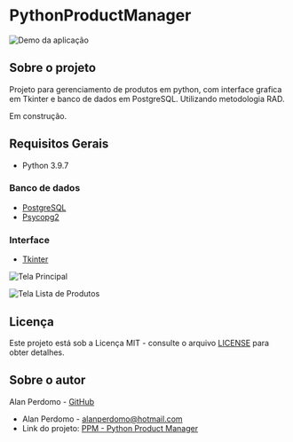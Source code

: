 # PythonProductManager

![Demo da aplicação](https://github.com/AlanPerdomo/PythonProductManager/blob/main/assets/Screencast-from-09-11-2023-15_48_09.gif)

## Sobre o projeto

Projeto para gerenciamento de produtos em python, com interface grafica em Tkinter e banco de dados em PostgreSQL. Utilizando metodologia RAD.

Em construção.

## Requisitos Gerais

- Python 3.9.7

### Banco de dados

- [PostgreSQL](https://www.postgresql.org/)
- [Psycopg2](https://www.psycopg.org/)


### Interface

- [Tkinter](https://docs.python.org/3/library/tkinter.html)

![Tela Principal](https://github.com/AlanPerdomo/PythonProductManager/blob/main/telaprincipal.jpg)

![Tela Lista de Produtos](https://github.com/AlanPerdomo/PythonProductManager/blob/main/listadeprodutos.jpg)

## Licença

Este projeto está sob a Licença MIT - consulte o arquivo [LICENSE](LICENSE) para obter detalhes.


## Sobre o autor

Alan Perdomo - [GitHub](https://github.com/AlanPerdomo)

- Alan Perdomo - [alanperdomo@hotmail.com](mailto:alanperdomo@hotmail.com)
- Link do projeto: [PPM - Python Product Manager](https://github.com/AlanPerdomo/PythonProductManager)